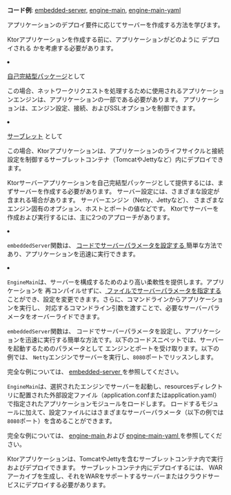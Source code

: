 <topic xsi:noNamespaceSchemaLocation="https://resources.jetbrains.com/writerside/1.0/topic.v2.xsd"
   xmlns:xsi="http://www.w3.org/2001/XMLSchema-instance"
   title="サーバーの作成"
   id="server-create-and-configure" help-id="start_server;create_server">
<show-structure for="chapter" depth="2"/>
<tldr>
    <p>
        <b>コード例</b>:
        <a href="https://github.com/ktorio/ktor-documentation/tree/%ktor_version%/codeSnippets/snippets/embedded-server">embedded-server</a>,
        <a href="https://github.com/ktorio/ktor-documentation/tree/%ktor_version%/codeSnippets/snippets/engine-main">engine-main</a>,
        <a href="https://github.com/ktorio/ktor-documentation/tree/%ktor_version%/codeSnippets/snippets/engine-main-yaml">engine-main-yaml</a>
    </p>
</tldr>
<link-summary>
    アプリケーションのデプロイ要件に応じてサーバーを作成する方法を学びます。
</link-summary>
<p>
    Ktorアプリケーションを作成する前に、アプリケーションがどのように
    <Links href="/ktor/server-deployment" summary="コード例: %example_name%">
        デプロイされる
    </Links>
    かを考慮する必要があります。
</p>
<list>
    <li>
        <p>
            <control><a href="#embedded">自己完結型パッケージ</a></control>として
        </p>
        <p>
            この場合、ネットワークリクエストを処理するために使用されるアプリケーション<Links href="/ktor/server-engines" summary="ネットワークリクエストを処理するエンジンについて学びます。">エンジン</Links>は、アプリケーションの一部である必要があります。
            アプリケーションは、エンジン設定、接続、およびSSLオプションを制御できます。
        </p>
    </li>
    <li>
        <p>
            <control>
                <a href="#servlet">サーブレット</a>
            </control>として
        </p>
        <p>
            この場合、Ktorアプリケーションは、アプリケーションのライフサイクルと接続設定を制御するサーブレットコンテナ（TomcatやJettyなど）内にデプロイできます。
        </p>
    </li>
</list>
<chapter title="自己完結型パッケージ" id="embedded">
    <p>
        Ktorサーバーアプリケーションを自己完結型パッケージとして提供するには、まずサーバーを作成する必要があります。
        サーバー設定には、さまざまな設定が含まれる場合があります。
        サーバー<Links href="/ktor/server-engines" summary="ネットワークリクエストを処理するエンジンについて学びます。">エンジン</Links>（Netty、Jettyなど）、
        さまざまなエンジン固有のオプション、ホストとポートの値などです。
        Ktorでサーバーを作成および実行するには、主に2つのアプローチがあります。
    </p>
    <list>
        <li>
            <p>
                <code>embeddedServer</code>関数は、
                <a href="#embedded-server">
                    コードでサーバーパラメータを設定する
                </a>
                簡単な方法であり、アプリケーションを迅速に実行できます。
            </p>
        </li>
        <li>
            <p>
                <code>EngineMain</code>は、サーバーを構成するためのより高い柔軟性を提供します。アプリケーションを
                再コンパイルせずに、<a href="#engine-main">
                    ファイルでサーバーパラメータを指定する
                </a>ことができ、設定を変更できます。さらに、コマンドラインからアプリケーションを実行し、
                対応するコマンドライン引数を渡すことで、必要なサーバーパラメータをオーバーライドできます。
            </p>
        </li>
    </list>
    <chapter title="コードでの設定" id="embedded-server">
        <p>
            <code>embeddedServer</code>関数は、
            <Links href="/ktor/server-configuration-code" summary="コードでさまざまなサーバーパラメータを設定する方法を学びます。">コード</Links>でサーバーパラメータを設定し、アプリケーションを迅速に実行する簡単な方法です。以下のコードスニペットでは、サーバーを起動するためのパラメータとして
            <Links href="/ktor/server-engines" summary="ネットワークリクエストを処理するエンジンについて学びます。">エンジン</Links>とポートを受け取ります。以下の例では、
            <code>Netty</code>エンジンでサーバーを実行し、<code>8080</code>ポートでリッスンします。
        </p>
        <code-block lang="kotlin" code="package com.example&#10;&#10;import io.ktor.server.response.*&#10;import io.ktor.server.routing.*&#10;import io.ktor.server.engine.*&#10;import io.ktor.server.netty.*&#10;&#10;fun main(args: Array&lt;String&gt;) {&#10;    if (args.isEmpty()) {&#10;        println(&quot;Running basic server...&quot;)&#10;        println(&quot;Provide the 'configured' argument to run a configured server.&quot;)&#10;        runBasicServer()&#10;    }&#10;&#10;    when (args[0]) {&#10;        &quot;basic&quot; -&gt; runBasicServer()&#10;        &quot;configured&quot; -&gt; runConfiguredServer()&#10;        else -&gt; runServerWithCommandLineConfig(args)&#10;    }&#10;}&#10;&#10;fun runBasicServer() {&#10;    embeddedServer(Netty, port = 8080) {&#10;        routing {&#10;            get(&quot;/&quot;) {&#10;                call.respondText(&quot;Hello, world!&quot;)&#10;            }&#10;        }&#10;    }.start(wait = true)&#10;}&#10;&#10;fun runConfiguredServer() {&#10;    embeddedServer(Netty, configure = {&#10;        connectors.add(EngineConnectorBuilder().apply {&#10;            host = &quot;127.0.0.1&quot;&#10;            port = 8080&#10;        })&#10;        connectionGroupSize = 2&#10;        workerGroupSize = 5&#10;        callGroupSize = 10&#10;        shutdownGracePeriod = 2000&#10;        shutdownTimeout = 3000&#10;    }) {&#10;        routing {&#10;            get(&quot;/&quot;) {&#10;                call.respondText(&quot;Hello, world!&quot;)&#10;            }&#10;        }&#10;    }.start(wait = true)&#10;}&#10;&#10;fun runServerWithCommandLineConfig(args: Array&lt;String&gt;) {&#10;    embeddedServer(&#10;        factory = Netty,&#10;        configure = {&#10;            val cliConfig = CommandLineConfig(args)&#10;            takeFrom(cliConfig.engineConfig)&#10;            loadCommonConfiguration(cliConfig.rootConfig.environment.config)&#10;        }&#10;    ) {&#10;        routing {&#10;            get(&quot;/&quot;) {&#10;                call.respondText(&quot;Hello, world!&quot;)&#10;            }&#10;        }&#10;    }.start(wait = true)&#10;}"/>
        <p>
            完全な例については、
            <a href="https://github.com/ktorio/ktor-documentation/tree/%ktor_version%/codeSnippets/snippets/embedded-server">
                embedded-server
            </a>
            を参照してください。
        </p>
    </chapter>
    <chapter title="ファイルでの設定" id="engine-main">
        <p>
            <code>EngineMain</code>は、選択されたエンジンでサーバーを起動し、<Path>resources</Path>ディレクトリに配置された外部<Links href="/ktor/server-configuration-file" summary="設定ファイルでさまざまなサーバーパラメータを設定する方法を学びます。">設定ファイル</Links>（<Path>application.conf</Path>または<Path>application.yaml</Path>）で指定された<Links href="/ktor/server-modules" summary="モジュールは、ルーティングをグループ化することでアプリケーションを構造化できます。">アプリケーションモジュール</Links>をロードします。
            ロードするモジュールに加えて、設定ファイルにはさまざまなサーバーパラメータ（以下の例では
            <code>8080</code>ポート）を含めることができます。
        </p>
        <tabs>
            <tab title="Application.kt" id="application-kt">
                <code-block lang="kotlin" code="package com.example&#10;&#10;import io.ktor.server.application.*&#10;import io.ktor.server.response.*&#10;import io.ktor.server.routing.*&#10;&#10;fun main(args: Array&lt;String&gt;): Unit = io.ktor.server.netty.EngineMain.main(args)&#10;&#10;fun Application.module() {&#10;    routing {&#10;        get(&quot;/&quot;) {&#10;            call.respondText(&quot;Hello, world!&quot;)&#10;        }&#10;    }&#10;}"/>
            </tab>
            <tab title="application.conf" id="application-conf">
                <code-block code="ktor {&#10;    deployment {&#10;        port = 8080&#10;    }&#10;    application {&#10;        modules = [ com.example.ApplicationKt.module ]&#10;    }&#10;}"/>
            </tab>
            <tab title="application.yaml" id="application-yaml">
                <code-block lang="yaml" code="ktor:&#10;    deployment:&#10;        port: 8080&#10;    application:&#10;        modules:&#10;            - com.example.ApplicationKt.module"/>
            </tab>
        </tabs>
        <p>
            完全な例については、
            <a href="https://github.com/ktorio/ktor-documentation/tree/%ktor_version%/codeSnippets/snippets/engine-main">
                engine-main
            </a>
            および
            <a href="https://github.com/ktorio/ktor-documentation/tree/%ktor_version%/codeSnippets/snippets/engine-main-yaml">
                engine-main-yaml
            </a>
            を参照してください。
        </p>
    </chapter>
</chapter>
<chapter title="サーブレット" id="servlet">
    <p>
        Ktorアプリケーションは、TomcatやJettyを含むサーブレットコンテナ内で実行およびデプロイできます。
        サーブレットコンテナ内にデプロイするには、
        <Links href="/ktor/server-war" summary="WARアーカイブを使用して、Ktorアプリケーションをサーブレットコンテナ内で実行およびデプロイする方法を学びます。">WAR</Links>
        アーカイブを生成し、それをWARをサポートするサーバーまたはクラウドサービスにデプロイする必要があります。
    </p>
</chapter>
</topic>